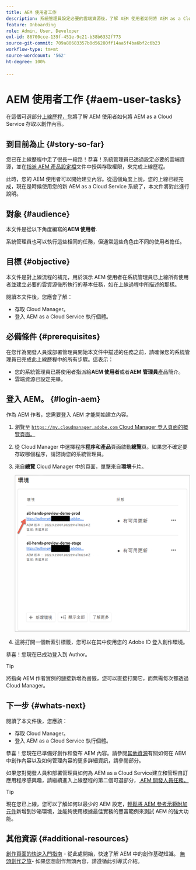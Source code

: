 ```yaml
---
title: AEM 使用者工作
description: 系統管理員設定必要的雲端資源後，了解 AEM 使用者如何將 AEM as a Cloud Service 存取以創作內容。
feature: Onboarding
role: Admin, User, Developer
exl-id: 86700cce-139f-451e-9c21-b38b6332f773
source-git-commit: 709a80683357b0d56280ff14aa5f4ba6bf2c6b23
workflow-type: tm+mt
source-wordcount: '562'
ht-degree: 100%

---
```



# AEM 使用者工作 {#aem-user-tasks}

在這個可選部分[上線歷程，](overview.md)您將了解 AEM 使用者如何將 AEM as a Cloud Service 存取以創作內容。

## 到目前為止 {#story-so-far}

您已在上線歷程中走了很長一段路！恭喜！系統管理員已透過設定必要的雲端資源，並在[指派 AEM 產品設定檔](assign-profiles-aem.md)文件中授與存取權限，來完成上線歷程。

此時，您的 AEM 使用者可以開始建立內容。從這個角度上說，您的上線已經完成，現在是時候使用您的新 AEM as a Cloud Service 系統了，本文件將對此進行說明。

## 對象 {#audience}

本文件是從以下角度編寫的&#x200B;**AEM 使用者**.

系統管理員也可以執行這些相同的任務，但通常這些角色由不同的使用者擔任。

## 目標 {#objective}

本文件是對上線流程的補充，用於演示 AEM 使用者在系統管理員已上線所有使用者並建立必要的雲資源後所執行的基本任務，如在上線過程中所描述的那樣。

閱讀本文件後，您應會了解：

* 存取 Cloud Manager。
* 登入 AEM as a Cloud Service 執行個體。

## 必備條件 {#prerequisites}

在您作為開發人員或部署管理員開始本文件中描述的任務之前，請確保您的系統管理員已完成此上線歷程中的所有步驟。這表示：

* 您的系統管理員已將使用者指派給&#x200B;**AEM 使用者**&#x200B;或者&#x200B;**AEM 管理員**&#x200B;產品簡介。
* 雲端資源已設定完畢。

## 登入 AEM。 {#login-aem}

作為 AEM 作者，您需要登入 AEM 才能開始建立內容。

1. 瀏覽至 [`https://my.cloudmanager.adobe.com` Cloud Manager 登入頁面的概覽頁面。](https://my.cloudmanager.adobe.com/)

1. 從 Cloud Manager 中選擇程序&#x200B;**程序和產品**&#x200B;頁面啟動&#x200B;**總覽**&#x200B;頁。如果您不確定要存取哪個程序，請諮詢您的系統管理員。

1. 來自&#x200B;**總覽** Cloud Manager 中的頁面，單擊來自&#x200B;**環境**&#x200B;卡片。

   ![環境卡](/help/journey-onboarding/assets/author-environ.png)

1. 這將打開一個新索引標籤，您可以在其中使用您的 Adobe ID 登入創作環境。

恭喜！您現在已成功登入到 Author。

>[!TIP]
>
>將指向 AEM 作者實例的鏈接新增為書籤，您可以直接打開它，而無需每次都透過 Cloud Manager。

## 下一步 {#whats-next}

閱讀了本文件後，您應該：

* 存取 Cloud Manager。
* 登入 AEM as a Cloud Service 執行個體。

恭喜！您現在已準備好創作和發布 AEM 內容。請參閱[其他資源](#additional-resources)有關如何在 AEM 中創作內容以及如何管理內容的更多詳細資訊，請參閱部分。

如果您對開發人員和部署管理員如何為 AEM as a Cloud Service建立和管理自訂應用程序感興趣，請繼續進入上線歷程的第二個可選部分，[ AEM 開發人員任務。](developers.md)

>[!TIP]
>
>現在您已上線，您可以了解如何以最少的 AEM 設定，[輕鬆將 AEM 參考示範附加元件](/help/journey-sites/demos-add-on/overview.md)新增到沙箱環境，並能夠使用根據最佳實務的豐富範例來測試 AEM 的強大功能。

## 其他資源 {#additional-resources}

[創作頁面的快速入門指南](/help/sites-cloud/authoring/getting-started/quick-start.md) - 從此處開始，快速了解 AEM 中的創作基礎知識。
[無頭創作之旅](/help/journey-headless/author/overview.md)- 如果您想創作無頭內容，請遵循此引導式介紹。
